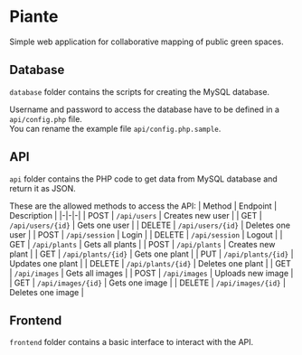 # Piante
Simple web application for collaborative mapping of public green spaces.

## Database
`database` folder contains the scripts for creating the MySQL database.

Username and password to access the database have to be defined in a `api/config.php` file.\
You can rename the example file `api/config.php.sample`.

## API
`api` folder contains the PHP code to get data from MySQL database and return it as JSON.

These are the allowed methods to access the API:
| Method | Endpoint | Description |
|-|-|-|
| POST | `/api/users` | Creates new user |
| GET | `/api/users/{id}` | Gets one user |
| DELETE | `/api/users/{id}` | Deletes one user |
| POST | `/api/session` | Login |
| DELETE | `/api/session` | Logout |
| GET | `/api/plants` | Gets all plants |
| POST | `/api/plants` | Creates new plant |
| GET | `/api/plants/{id}` | Gets one plant |
| PUT | `/api/plants/{id}` | Updates one plant |
| DELETE | `/api/plants/{id}` | Deletes one plant |
| GET | `/api/images` | Gets all images |
| POST | `/api/images` | Uploads new image |
| GET | `/api/images/{id}` | Gets one image |
| DELETE | `/api/images/{id}` | Deletes one image |

## Frontend
`frontend` folder contains a basic interface to interact with the API.
